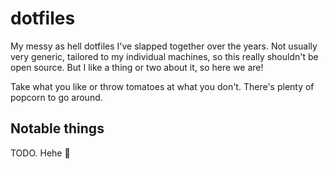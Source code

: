 # dotfiles

My messy as hell dotfiles I've slapped together over the years.
Not usually very generic, tailored to my individual machines, so this really shouldn't be open source.
But I like a thing or two about it, so here we are!

Take what you like or throw tomatoes at what you don't.
There's plenty of popcorn to go around.

## Notable things

TODO. Hehe :slightly_smiling_face:
